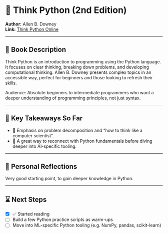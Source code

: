 # 📘 Think Python (2nd Edition)

**Author:** Allen B. Downey  
**Link:** [Think Python Online](https://greenteapress.com/wp/think-python-2e/)

---

## 📖 Book Description  
Think Python is an introduction to programming using the Python language. It focuses on clear thinking, breaking down problems, and developing computational thinking. Allen B. Downey presents complex topics in an accessible way, perfect for beginners and those looking to refresh their skills.

Audience: Absolute beginners to intermediate programmers who want a deeper understanding of programming principles, not just syntax.

---

## 🧠 Key Takeaways So Far

- 🧩 Emphasis on problem decomposition and “how to think like a computer scientist”.
- 🐍 A great way to reconnect with Python fundamentals before diving deeper into AI-specific tooling.

---

## 📝 Personal Reflections

Very good starting point, to gain deeper knowledge in Python. 

---

## ⌛ Next Steps

- [x] ✅ Started reading
- [ ] Build a few Python practice scripts as warm-ups
- [ ] Move into ML-specific Python tooling (e.g. NumPy, pandas, scikit-learn)